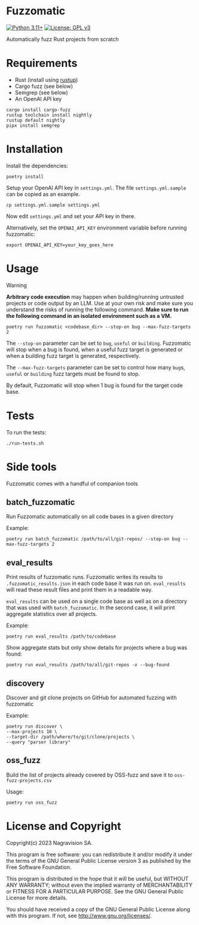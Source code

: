 # Fuzzomatic

[![Python 3.11+](https://img.shields.io/badge/python-3.11+-green.svg)](https://docs.python.org/3.11/whatsnew/) [![License: GPL v3](https://img.shields.io/badge/license-GPL%20v3-blue.svg)](http://www.gnu.org/licenses/gpl-3.0)


Automatically fuzz Rust projects from scratch

# Requirements

* Rust (install using [rustup](https://rustup.rs/))
* Cargo fuzz (see below)
* Semgrep (see below)
* An OpenAI API key

```
cargo install cargo-fuzz
rustup toolchain install nightly
rustup default nightly
pipx install semgrep
```

# Installation

Install the dependencies:

```
poetry install
```

Setup your OpenAI API key in `settings.yml`.
The file `settings.yml.sample` can be copied as an example.

```
cp settings.yml.sample settings.yml
```

Now edit `settings.yml` and set your API key in there.

Alternatively, set the `OPENAI_API_KEY` environment variable before running fuzzomatic:

```
export OPENAI_API_KEY=your_key_goes_here
```

# Usage

> [!WARNING]
> **Arbitrary code execution** may happen when building/running untrusted projects or code output by an LLM. Use at your own risk and make sure you understand the risks of running the following command.
> **Make sure to run the following command in an isolated environment such as a VM.**


```
poetry run fuzzomatic <codebase_dir> --stop-on bug --max-fuzz-targets 2
```

The `--stop-on` parameter can be set to `bug`, `useful` or `building`.
Fuzzomatic will stop when a bug is found, when a useful fuzz target is generated 
or when a building fuzz target is generated, respectively.

The `--max-fuzz-targets` parameter can be set to control how many `bug`s, `useful` or `building` 
fuzz targets must be found to stop.

By default, Fuzzomatic will stop when 1 bug is found for the target code base.

# Tests

To run the tests:

```
./run-tests.sh
```

# Side tools

Fuzzomatic comes with a handful of companion tools

## batch_fuzzomatic

Run Fuzzomatic automatically on all code bases in a given directory

Example:

```
poetry run batch_fuzzomatic /path/to/all/git-repos/ --stop-on bug --max-fuzz-targets 2
```

## eval_results

Print results of fuzzomatic runs. Fuzzomatic writes its results to `.fuzzomatic_results.json`
in each code base it was run on. `eval_results` will read these result files and print them
in a readable way.

`eval_results` can be used on a single code base
as well as on a directory that was used with `batch_fuzzomatic`. In the second case,
it will print aggregate statistics over all projects.

Example:

```
poetry run eval_results /path/to/codebase
```

Show aggregate stats but only show details for projects where a bug was found:

```
poetry run eval_results /path/to/all/git-repos -v --bug-found
```

## discovery

Discover and git clone projects on GitHub for automated fuzzing with fuzzomatic

Example:

```
poetry run discover \
--max-projects 10 \
--target-dir /path/where/to/git/clone/projects \
--query "parser library"
```

## oss_fuzz

Build the list of projects already covered by OSS-fuzz and save it to `oss-fuzz-projects.csv`

Usage:

```
poetry run oss_fuzz
```

# License and Copyright

Copyright(c) 2023 Nagravision SA.

This program is free software: you can redistribute it and/or modify it under the terms of the GNU General Public License version 3 as published by the Free Software Foundation.

This program is distributed in the hope that it will be useful, but WITHOUT ANY WARRANTY; without even the implied warranty of MERCHANTABILITY or FITNESS FOR A PARTICULAR PURPOSE. See the GNU General Public License for more details.

You should have received a copy of the GNU General Public License along with this program. If not, see http://www.gnu.org/licenses/.